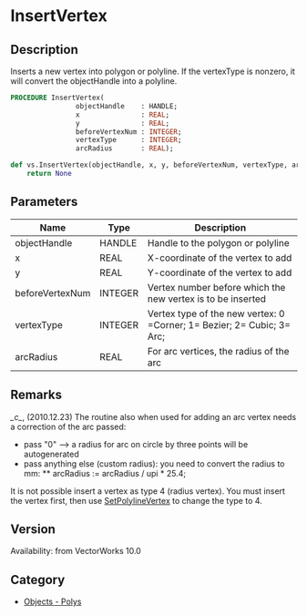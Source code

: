 # InsertVertex

## Description
Inserts a new vertex into polygon or polyline.  If the vertexType is nonzero, it will convert the objectHandle into a polyline.

```pascal
PROCEDURE InsertVertex(
				objectHandle    : HANDLE;
				x               : REAL;
				y               : REAL;
				beforeVertexNum : INTEGER;
				vertexType      : INTEGER;
				arcRadius       : REAL);
```

```python
def vs.InsertVertex(objectHandle, x, y, beforeVertexNum, vertexType, arcRadius):
    return None
```

## Parameters
|Name|Type|Description|
|---|---|---|
|objectHandle|HANDLE|Handle to the polygon or polyline|
|x|REAL|X-coordinate of the vertex to add|
|y|REAL|Y-coordinate of the vertex to add|
|beforeVertexNum|INTEGER|Vertex number before which the new vertex is to be inserted|
|vertexType|INTEGER|Vertex type of the new vertex: 0 =Corner; 1= Bezier; 2= Cubic; 3= Arc;|
|arcRadius|REAL|For arc vertices, the radius of the arc|

## Remarks
*\_c\_*, (2010.12.23) The routine also when used for adding an arc vertex needs a correction of the arc passed:
* pass "0" --> a radius for arc on circle by three points will be autogenerated
* pass anything else (custom radius): you need to convert the radius to mm:
** arcRadius :=  arcRadius / upi * 25.4;

It is not possible insert a vertex as type 4 (radius vertex). You must insert the vertex first, then use [SetPolylineVertex](SetPolylineVertex.md) to change the type to 4.

## Version
Availability: from VectorWorks 10.0

## Category
* [Objects - Polys](../Categories/Objects%20-%20Polys.md)
